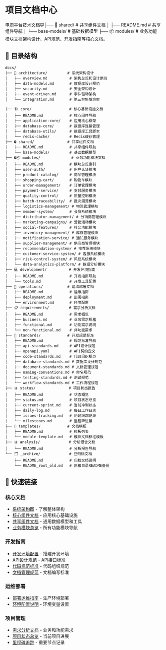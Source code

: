 # 项目文档中心

电商平台技术文档导├── 🔗 shared/               # 共享组件文档
│   ├── README.md            # 共享组件导航
│   └── base-models/         # 基础数据模型
├── 📦 modules/              # 业务功能模块文档架构设计、API规范、开发指南等核心文档。

## 📁 目录结构

```
docs/
├── 📐 architecture/         # 系统架构设计
│   ├── overview.md          # 架构总览和设计原则
│   ├── data-models.md       # 数据库设计规范
│   ├── security.md          # 安全架构设计
│   ├── event-driven.md      # 事件驱动架构
│   └── integration.md       # 第三方集成方案

├── 🏗️ core/                 # 核心基础设施文档
│   ├── README.md            # 核心组件导航
│   ├── application-core/    # 应用核心框架
│   ├── database-core/       # 数据库连接管理
│   ├── database-utils/      # 数据库工具脚本
│   └── redis-cache/         # Redis缓存管理
├── � shared/               # 共享组件文档
│   ├── README.md            # 共享组件导航
│   └── base-models/         # 基础数据模型
├── �📦 modules/              # 业务功能模块文档
│   ├── README.md            # 模块总览索引
│   ├── user-auth/           # 用户认证模块
│   ├── product-catalog/     # 商品管理模块
│   ├── shopping-cart/       # 购物车模块
│   ├── order-management/    # 订单管理模块
│   ├── payment-service/     # 支付服务模块
│   ├── quality-control/     # 质量控制模块
│   ├── batch-traceability/  # 批次溯源模块
│   ├── logistics-management/ # 物流管理模块
│   ├── member-system/       # 会员系统模块
│   ├── distributor-management/ # 分销商管理模块
│   ├── marketing-campaigns/ # 营销活动模块
│   ├── social-features/     # 社交功能模块
│   ├── inventory-management/ # 库存管理模块
│   ├── notification-service/ # 通知服务模块
│   ├── supplier-management/ # 供应商管理模块
│   ├── recommendation-system/ # 推荐系统模块
│   ├── customer-service-system/ # 客服系统模块
│   ├── risk-control-system/ # 风控系统模块
│   └── data-analytics-platform/ # 数据分析模块
├── 💻 development/          # 开发环境指南
│   ├── README.md            # 开发指南导航
│   └── tools.md             # 开发工具配置
├── 🚀 operations/           # 运维部署文档
│   ├── README.md            # 运维指南
│   ├── deployment.md        # 部署指南
│   └── environment.md       # 环境配置
├── 📋 requirements/         # 需求分析文档
│   ├── README.md            # 需求概览
│   ├── business.md          # 业务需求规格
│   ├── functional.md        # 功能需求说明
│   └── non-functional.md    # 非功能需求
├── 📏 standards/            # 开发规范标准
│   ├── README.md            # 规范标准导航
│   ├── api-standards.md     # API设计规范
│   ├── openapi.yaml         # API契约定义
│   ├── code-standards.md    # 代码组织规范
│   ├── database-standards.md # 数据库设计规范
│   ├── document-standards.md # 文档管理规范
│   ├── naming-conventions.md # 命名规范
│   ├── testing-standards.md # 测试规范
│   └── workflow-standards.md # 工作流程规范
├── 📊 status/               # 项目状态报告
│   ├── README.md            # 状态概览
│   ├── status.md            # 项目状态总览
│   ├── current-sprint.md    # 当前冲刺状态
│   ├── daily-log.md         # 每日工作日志
│   ├── issues-tracking.md   # 问题跟踪记录
│   └── milestones.md        # 里程碑进展
├── 📝 templates/            # 文档模板
│   ├── README.md            # 模板列表
│   └── module-template.md   # 模块文档标准模板
├── 📊 analysis/             # 分析报告文档
│   └── README.md            # 分析报告导航
└── 🗂️ _archive/             # 已归档文档
    ├── README.md            # 归档文档说明
    └── README_root_old.md   # 原根目录README备份
```

## 🔗 快速链接

### 核心文档
- [系统架构图](architecture/overview.md) - 了解整体架构
- [核心组件文档](core/README.md) - 应用核心基础设施
- [共享组件文档](shared/README.md) - 通用数据模型和工具
- [业务模块总览](modules/README.md) - 所有功能模块导航

### 开发指南  
- [开发环境配置](development/README.md) - 搭建开发环境
- [API设计规范](standards/api-standards.md) - API接口标准
- [代码规范标准](standards/code-standards.md) - 代码组织规范
- [文档管理规范](standards/document-standards.md) - 文档编写标准

### 运维部署
- [部署运维指南](operations/README.md) - 生产环境部署
- [环境配置说明](operations/environment.md) - 环境变量设置

### 项目管理
- [需求分析文档](requirements/README.md) - 业务和功能需求
- [项目状态总览](status/README.md) - 当前项目进展
- [里程碑追踪](status/milestones.md) - 重要节点记录